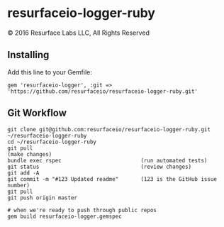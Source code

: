 # resurfaceio-logger-ruby
&copy; 2016 Resurface Labs LLC, All Rights Reserved

## Installing

Add this line to your Gemfile:

    gem 'resurfaceio-logger', :git => 'https://github.com/resurfaceio/resurfaceio-logger-ruby.git'

## Git Workflow

    git clone git@github.com:resurfaceio/resurfaceio-logger-ruby.git ~/resurfaceio-logger-ruby
    cd ~/resurfaceio-logger-ruby
    git pull
    (make changes)
    bundle exec rspec                         (run automated tests)
    git status                                (review changes)
    git add -A
    git commit -m "#123 Updated readme"       (123 is the GitHub issue number)
    git pull
    git push origin master

    # when we're ready to push through public repos
    gem build resurfaceio-logger.gemspec